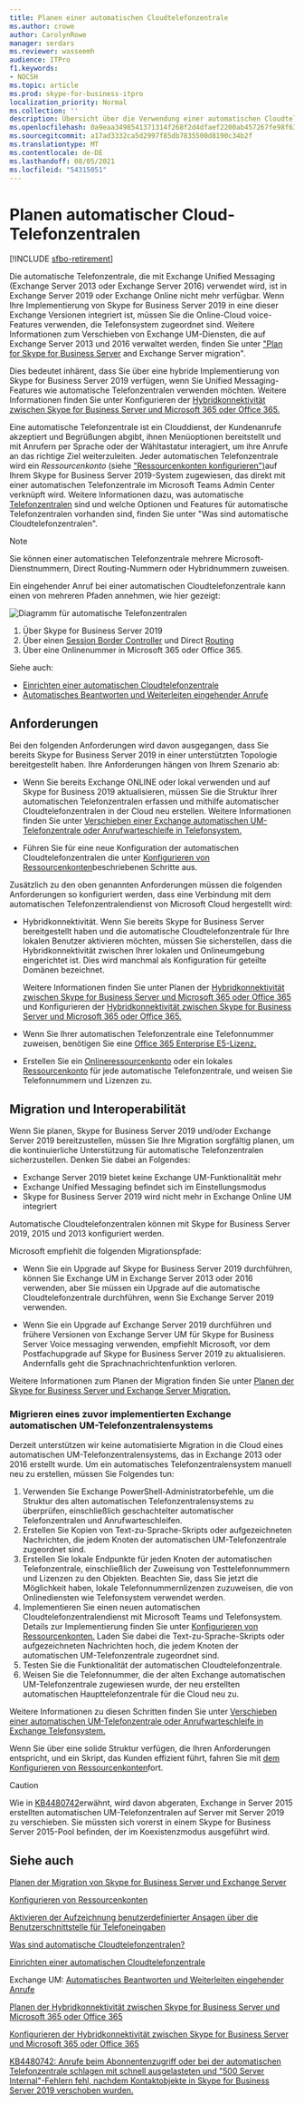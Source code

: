 ```yaml
---
title: Planen einer automatischen Cloudtelefonzentrale
ms.author: crowe
author: CarolynRowe
manager: serdars
ms.reviewer: wasseemh
audience: ITPro
f1.keywords:
- NOCSH
ms.topic: article
ms.prod: skype-for-business-itpro
localization_priority: Normal
ms.collection: ''
description: Übersicht über die Verwendung einer automatischen Cloudtelefonzentrale mit Skype for Business Server 2019
ms.openlocfilehash: 0a9eaa3498541371314f268f2d4dfaef2200ab457267fe98f631430ce7c2f035
ms.sourcegitcommit: a17ad3332ca5d2997f85db7835500d8190c34b2f
ms.translationtype: MT
ms.contentlocale: de-DE
ms.lasthandoff: 08/05/2021
ms.locfileid: "54315051"
---
```

# <a name="plan-cloud-auto-attendants"></a>Planen automatischer Cloud-Telefonzentralen

[!INCLUDE [sfbo-retirement](../../Hub/includes/sfbo-retirement.md)]

Die automatische Telefonzentrale, die mit Exchange Unified Messaging (Exchange Server 2013 oder Exchange Server 2016) verwendet wird, ist in Exchange Server 2019 oder Exchange Online nicht mehr verfügbar. Wenn Ihre Implementierung von Skype for Business Server 2019 in eine dieser Exchange Versionen integriert ist, müssen Sie die Online-Cloud voice-Features verwenden, die Telefonsystem zugeordnet sind. Weitere Informationen zum Verschieben von Exchange UM-Diensten, die auf Exchange Server 2013 und 2016 verwaltet werden, finden Sie unter ["Plan for Skype for Business Server](plan-um-migration.md) and Exchange Server migration".

Dies bedeutet inhärent, dass Sie über eine hybride Implementierung von Skype for Business Server 2019 verfügen, wenn Sie Unified Messaging-Features wie automatische Telefonzentralen verwenden möchten. Weitere Informationen finden Sie unter Konfigurieren der [Hybridkonnektivität zwischen Skype for Business Server und Microsoft 365 oder Office 365.](configure-hybrid-connectivity.md)

Eine automatische Telefonzentrale ist ein Clouddienst, der Kundenanrufe akzeptiert und Begrüßungen abgibt, ihnen Menüoptionen bereitstellt und mit Anrufern per Sprache oder der Wähltastatur interagiert, um ihre Anrufe an das richtige Ziel weiterzuleiten. Jeder automatischen Telefonzentrale wird ein *Ressourcenkonto* (siehe ["Ressourcenkonten konfigurieren")](configure-onprem-ra.md)auf Ihrem Skype for Business Server 2019-System zugewiesen, das direkt mit einer automatischen Telefonzentrale im Microsoft Teams Admin Center verknüpft wird. Weitere Informationen dazu, was automatische [Telefonzentralen](/SkypeForBusiness/what-is-phone-system-in-office-365/what-are-phone-system-auto-attendants.md) sind und welche Optionen und Features für automatische Telefonzentralen vorhanden sind, finden Sie unter "Was sind automatische Cloudtelefonzentralen".

> [!NOTE]
> Sie können einer automatischen Telefonzentrale mehrere Microsoft-Dienstnummern, Direct Routing-Nummern oder Hybridnummern zuweisen.

Ein eingehender Anruf bei einer automatischen Cloudtelefonzentrale kann einen von mehreren Pfaden annehmen, wie hier gezeigt:

![Diagramm für automatische Telefonzentralen](../../SfBServer2019/media/AA-plan-concept.png)

1. Über Skype for Business Server 2019
2. Über einen [Session Border Controller](/MicrosoftTeams/direct-routing-border-controllers.md) und Direct [Routing](/MicrosoftTeams/direct-routing-plan.md)
3. Über eine Onlinenummer in Microsoft 365 oder Office 365.

Siehe auch:

- [Einrichten einer automatischen Cloudtelefonzentrale](/microsoftteams/create-a-phone-system-auto-attendant)
- [Automatisches Beantworten und Weiterleiten eingehender Anrufe](/exchange/voice-mail-unified-messaging/automatically-answer-and-route-calls/automatically-answer-and-route-calls)

## <a name="requirements"></a>Anforderungen

Bei den folgenden Anforderungen wird davon ausgegangen, dass Sie bereits Skype for Business Server 2019 in einer unterstützten Topologie bereitgestellt haben.  Ihre Anforderungen hängen von Ihrem Szenario ab:

- Wenn Sie bereits Exchange ONLINE oder lokal verwenden und auf Skype for Business 2019 aktualisieren, müssen Sie die Struktur Ihrer automatischen Telefonzentralen erfassen und mithilfe automatischer Cloudtelefonzentralen in der Cloud neu erstellen. Weitere Informationen finden Sie unter [Verschieben einer Exchange automatischen UM-Telefonzentrale oder Anrufwarteschleife in Telefonsystem.](configure-onprem-ra.md#moving-an-exchange-um-auto-attendant-or-call-queue-to-phone-system)

- Führen Sie für eine neue Konfiguration der automatischen Cloudtelefonzentralen die unter  [Konfigurieren von Ressourcenkonten](configure-onprem-ra.md)beschriebenen Schritte aus.

Zusätzlich zu den oben genannten Anforderungen müssen die folgenden Anforderungen so konfiguriert werden, dass eine Verbindung mit dem automatischen Telefonzentralendienst von Microsoft Cloud hergestellt wird:

- Hybridkonnektivität. Wenn Sie bereits Skype for Business Server bereitgestellt haben und die automatische Cloudtelefonzentrale für Ihre lokalen Benutzer aktivieren möchten, müssen Sie sicherstellen, dass die Hybridkonnektivität zwischen Ihrer lokalen und Onlineumgebung eingerichtet ist. Dies wird manchmal als Konfiguration für geteilte Domänen bezeichnet.

   Weitere Informationen finden Sie unter Planen der [Hybridkonnektivität zwischen Skype for Business Server und Microsoft 365 oder Office 365](plan-hybrid-connectivity.md) und Konfigurieren der [Hybridkonnektivität zwischen Skype for Business Server und Microsoft 365 oder Office 365.](configure-hybrid-connectivity.md)

- Wenn Sie Ihrer automatischen Telefonzentrale eine Telefonnummer zuweisen, benötigen Sie eine [Office 365 Enterprise E5-Lizenz.](../../SfbOnline/skype-for-business-and-microsoft-teams-add-on-licensing/license-options-based-on-your-plan/office-365-enterprise-e5-with-audio-conferencing.md)
- Erstellen Sie ein [Onlineressourcenkonto](/MicrosoftTeams/manage-resource-accounts.md) oder ein lokales [Ressourcenkonto](configure-onprem-ra.md) für jede automatische Telefonzentrale, und weisen Sie Telefonnummern und Lizenzen zu. 

## <a name="migration-and-interoperability"></a>Migration und Interoperabilität

Wenn Sie planen, Skype for Business Server 2019 und/oder Exchange Server 2019 bereitzustellen, müssen Sie Ihre Migration sorgfältig planen, um die kontinuierliche Unterstützung für automatische Telefonzentralen sicherzustellen. Denken Sie dabei an Folgendes:

- Exchange Server 2019 bietet keine Exchange UM-Funktionalität mehr
- Exchange Unified Messaging befindet sich im Einstellungsmodus
- Skype for Business Server 2019 wird nicht mehr in Exchange Online UM integriert

Automatische Cloudtelefonzentralen können mit Skype for Business Server 2019, 2015 und 2013 konfiguriert werden.

Microsoft empfiehlt die folgenden Migrationspfade:

- Wenn Sie ein Upgrade auf Skype for Business Server 2019 durchführen, können Sie Exchange UM in Exchange Server 2013 oder 2016 verwenden, aber Sie müssen ein Upgrade auf die automatische Cloudtelefonzentrale durchführen, wenn Sie Exchange Server 2019 verwenden.

- Wenn Sie ein Upgrade auf Exchange Server 2019 durchführen und frühere Versionen von Exchange Server UM für Skype for Business Server Voice messaging verwenden, empfiehlt Microsoft, vor dem Postfachupgrade auf Skype for Business Server 2019 zu aktualisieren.  Andernfalls geht die Sprachnachrichtenfunktion verloren.

Weitere Informationen zum Planen der Migration finden Sie unter [Planen der Skype for Business Server und Exchange Server Migration.](plan-um-migration.md)

### <a name="migrating-a-previously-implemented-exchange-um-auto-attendant-system"></a>Migrieren eines zuvor implementierten Exchange automatischen UM-Telefonzentralensystems

Derzeit unterstützen wir keine automatisierte Migration in die Cloud eines automatischen UM-Telefonzentralensystems, das in Exchange 2013 oder 2016 erstellt wurde. Um ein automatisches Telefonzentralensystem manuell neu zu erstellen, müssen Sie Folgendes tun:

1. Verwenden Sie Exchange PowerShell-Administratorbefehle, um die Struktur des alten automatischen Telefonzentralensystems zu überprüfen, einschließlich geschachtelter automatischer Telefonzentralen und Anrufwarteschleifen.  
2. Erstellen Sie Kopien von Text-zu-Sprache-Skripts oder aufgezeichneten Nachrichten, die jedem Knoten der automatischen UM-Telefonzentrale zugeordnet sind.
3. Erstellen Sie lokale Endpunkte für jeden Knoten der automatischen Telefonzentrale, einschließlich der Zuweisung von Testtelefonnummern und Lizenzen zu den Objekten. Beachten Sie, dass Sie jetzt die Möglichkeit haben, lokale Telefonnummernlizenzen zuzuweisen, die von Onlinediensten wie Telefonsystem verwendet werden.
4. Implementieren Sie einen neuen automatischen Cloudtelefonzentralendienst mit Microsoft Teams und Telefonsystem. Details zur Implementierung finden Sie unter [Konfigurieren von Ressourcenkonten.](configure-onprem-ra.md) Laden Sie dabei die Text-zu-Sprache-Skripts oder aufgezeichneten Nachrichten hoch, die jedem Knoten der automatischen UM-Telefonzentrale zugeordnet sind.
5. Testen Sie die Funktionalität der automatischen Cloudtelefonzentrale.
6. Weisen Sie die Telefonnummer, die der alten Exchange automatischen UM-Telefonzentrale zugewiesen wurde, der neu erstellten automatischen Haupttelefonzentrale für die Cloud neu zu.

Weitere Informationen zu diesen Schritten finden Sie unter [Verschieben einer automatischen UM-Telefonzentrale oder Anrufwarteschleife in Exchange Telefonsystem.](configure-onprem-ra.md#moving-an-exchange-um-auto-attendant-or-call-queue-to-phone-system)

Wenn Sie über eine solide Struktur verfügen, die Ihren Anforderungen entspricht, und ein Skript, das Kunden effizient führt, fahren Sie mit [dem Konfigurieren von Ressourcenkonten](configure-onprem-ra.md)fort.

> [!CAUTION]
> Wie in [KB4480742](https://support.microsoft.com/help/4480742/call-failures-and-500-server-internal-error-after-migration-to-2019)erwähnt, wird davon abgeraten, Exchange in Server 2015 erstellten automatischen UM-Telefonzentralen auf Server mit Server 2019 zu verschieben. Sie müssten sich vorerst in einem Skype for Business Server 2015-Pool befinden, der im Koexistenzmodus ausgeführt wird.

## <a name="see-also"></a>Siehe auch

[Planen der Migration von Skype for Business Server und Exchange Server](plan-um-migration.md)

[Konfigurieren von Ressourcenkonten](configure-onprem-ra.md)

[Aktivieren der Aufzeichnung benutzerdefinierter Ansagen über die Benutzerschnittstelle für Telefoneingaben](/exchange/voice-mail-unified-messaging/greetings-announcements-menus-and-prompts/enable-custom-prompt-recording)

[Was sind automatische Cloudtelefonzentralen?](/SkypeForBusiness/what-is-phone-system-in-office-365/what-are-phone-system-auto-attendants)

[Einrichten einer automatischen Cloudtelefonzentrale](/microsoftteams/create-a-phone-system-auto-attendant)

Exchange UM: [Automatisches Beantworten und Weiterleiten eingehender Anrufe](/exchange/voice-mail-unified-messaging/automatically-answer-and-route-calls/automatically-answer-and-route-calls)

[Planen der Hybridkonnektivität zwischen Skype for Business Server und Microsoft 365 oder Office 365](plan-hybrid-connectivity.md)

[Konfigurieren der Hybridkonnektivität zwischen Skype for Business Server und Microsoft 365 oder Office 365](configure-hybrid-connectivity.md)

[KB4480742: Anrufe beim Abonnentenzugriff oder bei der automatischen Telefonzentrale schlagen mit schnell ausgelasteten und "500 Server Internal"-Fehlern fehl, nachdem Kontaktobjekte in Skype for Business Server 2019 verschoben wurden.](https://support.microsoft.com/help/4480742/call-failures-and-500-server-internal-error-after-migration-to-2019)